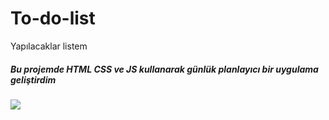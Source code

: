 # To-do-list

Yapılacaklar listem

<h5>Bu projemde HTML CSS ve JS kullanarak günlük planlayıcı bir uygulama geliştirdim</h5>

![](Video_2023_08_09-1_edit_0.gif)
